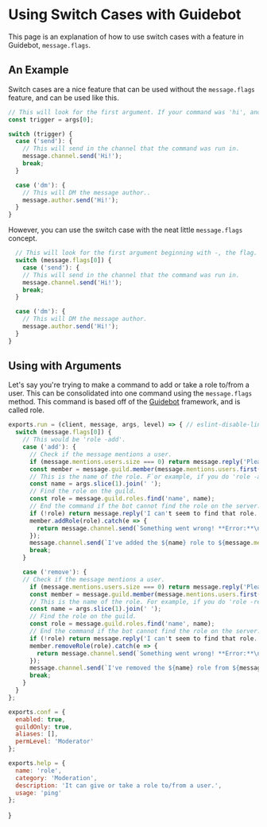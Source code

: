 # Using Switch Cases with Guidebot

This page is an explanation of how to use switch cases with a feature in Guidebot, `message.flags`.

## An Example

Switch cases are a nice feature that can be used without the `message.flags` feature, and can be used like this. 

```js
// This will look for the first argument. If your command was 'hi', and you did 'hi send', it would send 'Hi!' to the channel.
const trigger = args[0];

switch (trigger) {  
  case ('send'): {
    // This will send in the channel that the command was run in.
    message.channel.send('Hi!');
    break;
  }

  case ('dm'): {
    // This will DM the message author..
    message.author.send('Hi!');
  }
}
```

However, you can use the switch case with the neat little `message.flags` concept.

```js
  // This will look for the first argument beginning with -, the flag. If your command was 'hi', and you did 'hi -send', it would send 'Hi!' to the channel.
  switch (message.flags[0]) {
    case ('send'): {
    // This will send in the channel that the command was run in.
    message.channel.send('Hi!');
    break;
  }

  case ('dm'): {
    // This will DM the message author.
    message.author.send('Hi!');
  }
}
```

## Using with Arguments

Let's say you're trying to make a command to add or take a role to/from a user. This can be consolidated into one command using the `message.flags` method. This command is based off of the [Guidebot](https://github.com/AnIdiotsGuide/guidebot) framework, and is called role.

```js
exports.run = (client, message, args, level) => { // eslint-disable-line no-unused-vars 
  switch (message.flags[0]) {
    // This would be 'role -add'.
    case ('add'): {
      // Check if the message mentions a user.
      if (message.mentions.users.size === 0) return message.reply('Please mention a user to give the role to.');
      const member = message.guild.member(message.mentions.users.first());
      // This is the name of the role. F`or example, if you do 'role -add @York#2400 The Idiot Himself', the name of the role would be 'The Idiot Himself'.
      const name = args.slice(1).join(' ');
      // Find the role on the guild.
      const role = message.guild.roles.find('name', name);
      // End the command if the bot cannot find the role on the server.
      if (!role) return message.reply('I can't seem to find that role.');
      member.addRole(role).catch(e => {
        return message.channel.send(`Something went wrong! **Error:**\n${e}`);
      });
      message.channel.send(`I've added the ${name} role to ${message.mentions.users.first().username}.`);
      break;
    }

    case ('remove'): {
    // Check if the message mentions a user.
      if (message.mentions.users.size === 0) return message.reply('Please mention a user to take the role from.');
      const member = message.guild.member(message.mentions.users.first());
      // This is the name of the role. For example, if you do 'role -remove @York#2400 The Idiot Himself', the name of the role would be 'The Idiot Himself'.
      const name = args.slice(1).join(' ');
      // Find the role on the guild.
      const role = message.guild.roles.find('name', name);
      // End the command if the bot cannot find the role on the server.
      if (!role) return message.reply('I can't seem to find that role.');
      member.removeRole(role).catch(e => {
        return message.channel.send(`Something went wrong! **Error:**\n${e}`);
      });
      message.channel.send(`I've removed the ${name} role from ${message.mentions.users.first().username}.`);
      break;
    }
  }
};

exports.conf = {
  enabled: true,
  guildOnly: true,
  aliases: [],
  permLevel: 'Moderator'
};

exports.help = {
  name: 'role',
  category: 'Moderation',
  description: 'It can give or take a role to/from a user.',
  usage: 'ping'
};
  ```
}
